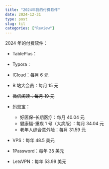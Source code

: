 ```yaml
---
title: "2024年我的付费软件"
date: 2024-12-31
type: post
slug: til
categories: ["Review"]
---
```


2024 年的付费软件：

- TablePlus：
- Typora：
- ICloud：每月 6 元
- B 站大会员：每月 15 元
- ~~微信阅读：每月 19 元~~
- 蚂蚁宝：
  - 好医保-长期医疗：每月 40.04 元
  - 健康福-重疾 1 号（大病版）：每月 34.04 元
  - 老年人综合意外险：每月 31.59 元
  
- VPS：每年 48.5 美元
- 1Password：每年 35 美元
- LetsVPN：每年 53.99 美元
